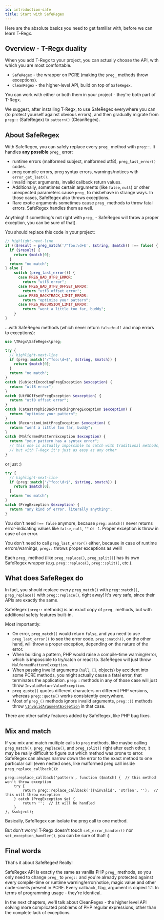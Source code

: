 ```yaml
---
id: introduction-safe
title: Start with SafeRegex
---
```


Here are the absolute basics you need to get familiar with, before we can learn T-Regx.

## Overview - T-Regx duality

When you add T-Regx to your project, you can actually choose the API, with which you are most comfortable.

 - `SafeRegex` - the wrapper on PCRE (making the `preg_` methods throw exceptions).
 - `CleanRegex` - the higher-level API, build on top of `SafeRegex`.

You can work with either or both them in your project - they're both part of T-Regx.

We suggest, after installing T-Regx, to use SafeRegex everywhere you can (to protect yourself against obvious errors), 
and then gradually migrate from `preg::` (SafeRegex) to `pattern()` (CleanRegex).

## About SafeRegex

With SafeRegex, you can safely replace every `preg_` method with `preg::`. It handles **any possible** `preg_` 
error:
 - runtime errors (malformed subject, malformed utf8), `preg_last_error()` codes.
 - preg compile errors, preg syntax errors, warnings/notices with `error_get_last()`.
 - invalid input arguments, invalid callback return values.
 - Additionally, sometimes certain arguments  (like `false`, `null`) or other unexpected parameters cause `preg_` to misbehave in strange ways. In those cases, SafeRegex also throws exceptions. 
 - Rare exotic arguments sometimes cause `preg_` methods to throw fatal errors. SafeRegex handles them as well.
   
Anything! If something's not right with `preg_` - SafeRegex will throw a proper exception, you can be sure of that). 

You should replace this code in your project:

```php
// highlight-next-line
if (($result = preg_match('/^foo:\d+$', $string, $match)) !== false) {
  if ($result) {
    return $match[0];
  }
  return "no match";
} else {
    switch (preg_last_error()) {
      case PREG_BAD_UTF8_ERROR:
        return "utf8 error";
      case PREG_BAD_UTF8_OFFSET_ERROR:
        return "utf8 offset error";
      case PREG_BACKTRACK_LIMIT_ERROR:
        return "optimize your pattern";
      case PREG_RECURSION_LIMIT_ERROR:
        return "went a little too far, buddy";
    }   
}
```

...with SafeRegex methods (which never return `false`/`null` and map errors to exceptions):

```php
use \TRegx\SafeRegex\preg;

try {
  // highlight-next-line
  if (preg::match('/^foo:\d+$', $string, $match)) {
    return $match[0];
  }
  return "no match";
} 
catch (SubjectEncodingPregException $exception) {
  return "utf8 error";
}
catch (Utf8OffsetPregException $exception) {
  return "utf8 offset error";
}
catch (CatastrophicBacktrackingPregException $exception) {
  return "optimize your pattern";
}
catch (RecursionLimitPregException $exception) {
  return "went a little too far, buddy";
}
catch (MalformedPatternException $exception) {
  return "your pattern has a syntax error";
  // this one is actually impossible to catch with traditional methods,
  // but with T-Regx it's just as easy as any other 
}
```

or just :)

```php
try {
  // highlight-next-line
  if (preg::match('/^foo:\d+$', $string, $match)) {
    return $match[0];
  }
  return "no match";
} 
catch (PregException $exception) {
  return "any kind of error, literally anything";
}
```

You don't need `!== false` anymore, because `preg::match()` never returns error-indicating values like 
`false`, `null`, `""` or `-1`. Proper exception is throw in case of an error.

You don't need to call `preg_last_error()` either, because in case of runtime errors/warnings, `preg::` throws
proper exceptions as well!

Each `preg_` method (like `preg_replace()`, `preg_split()`) has its own SafeRegex wrapper (e.g. `preg::replace()`, `preg::split()`, etc.).

## What does SafeRegex do

In fact, you should replace every `preg_match()` with `preg::match()`, `preg_replace()` 
with `preg::replace()`, right away! It's very safe, since their APIs are exactly the same.

SafeRegex (`preg::` methods) is an exact copy of `preg_` methods, but with additional safety features built-in.

Most importantly:
 - On error, `preg_match()` would return `false`, and you need to use `preg_last_error()` to see the error code.
   `preg::match()`, on the other hand, will throw a proper exception, depending on the nature of the error.
 - When building a pattern, PHP would raise a compile-time warning/error, which is impossible to try/catch or react to.
   SafeRegex will just throw `MalformedPatternException`.
 - When passing invalid arguments (`null`, `[]`, objects) by accident into some PCRE methods, you might actually
   cause a fatal error, that terminates the application. `preg::` methods in any of those case will just throw
   `InvalidReturnValueException`.
 - `preg_quote()` quotes different characters on different PHP versions, whereas `preg::quote()` works consistently everywhere.
 - Most of `preg_()` methods ignore invalid arguments, `preg::()` methods throw [`\InvalidArgumentException`] in that case.

There are other safety features added by SafeRegex, like PHP bug fixes.

## Mix and match

If you mix and match multiple calls to `preg` methods, like maybe calling `preg_match()`, `preg_replace()`, and `preg_split()`
right after each other, it may be really difficult to figure out which method was prone to error. SafeRegex can always narrow
down the error to the exact method to one particular call (even nested ones, like malformed preg call inside `preg_replace_callback()`):

```
preg::replace_callback('pattern', function ($match) {  // this method won't throw exception
    try {
        return preg::replace_callback('({%invalid', 'strlen', '');  // this will throw exception
    } catch (PregException $e) {
        return '';  // it will be handled
    }
}, $subject); 
```

Basically, SafeRegex can isolate the preg call to one method. 

But don't worry! T-Regx doesn't touch `set_error_handler()` nor `set_exception_handler()`, you can be sure of that! :)

## Final words

That's it about SafeRegex! Really!

SafeRegex API is exactly the same as vanilla PHP `preg_` methods, so you only need to change `preg_` to `preg::` and
you're already protected against every compile-time or runtime warning/error/notice, magic value and other code-smells
present in PCRE. Every callback, flag, argument is copied 1:1. In terms of programming usage - they're identical.

In the next chapters, we'll talk about CleanRegex - the higher level API solving more complicated problems of 
PHP regular expressions, other than the complete lack of exceptions.

[`\InvalidArgumentException`]: https://www.php.net/manual/en/class.invalidargumentexception.php
